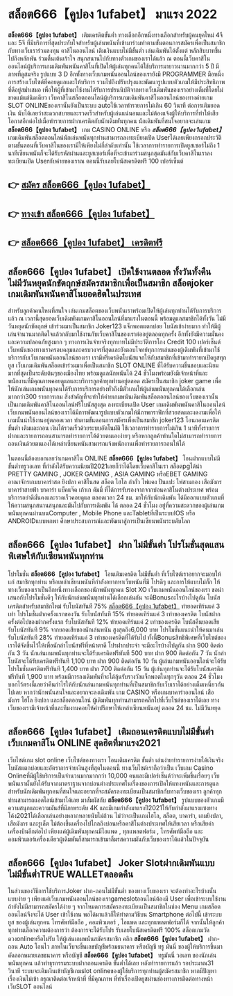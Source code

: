# สล็อต666【คูปอง 1ufabet】  มาแรง 2022

**สล็อต666【คูปอง 1ufabet】** เติมเครดิตขั้นต่ำ  ทางเลือกอีกหนึ่งทางเลือกสำหรับผู้คนยุคใหม่ 4จี และ 5จี ที่มีบริการที่สุดประทับใจสำหรับผู้เล่นพนันที่เข้ามาร่วมทำตามขั้นตอนการสมัครเพื่อเป็นสมาชิกกับทางเว็บเราร่วมลงทุน คาสิโนออนไลน์ เติมเงินแบบไม่มีขั้นต่ำ เล่นเดิมพันได้ตั้งแต่ หลักสิบบาทขึ้นไปถึงหลักพัน ร่วมตื่นเต้นเร้าใจ สนุกสนานไปกับทางตัวเกมของเราได้แล้ว ณ ตอนนี้เว็บคาสิโนออนไลน์ผู้บริการเกมเดิมพันพนันคาสิโนที่เปิดให้ผู้เล่นทุกคนได้ใช้บริการมายาวนานมากกว่า 5 ปี มีภาพที่ดูสมจริง รูปแบบ 3 D
อีกทั้งทางเว็บเกมพนันออนไลน์ของเรายังมี  PROGRAMMER มือหนึ่งการสร้างเว็บไซต์ที่คอยดูแลและให้บริการ  รวมไปถึงปรับปรุงและพัฒนารูปแบบตัวเกมให้มีประสิทธิภาพที่ดีอยู่สม่ำเสมอ เพื่อให้ผู้ที่เข้ามาใช้งานได้รับการปรนนิบัติจากทางเว็บเดิมพันของเราอย่างเต็มที่โดยไม่ขาดแม้แต่นิดเดียว เว็บคาสิโนสล็อตออนไลน์ผู้บริการเกมเดิมพันคาสิโนออนไลน์ของทางค่ายเกม SLOT ONLINEของเรานั้นยังเป็นระบบ autoใช้เวลาทำรายการไม่เกิน 60 วินาที ต่อการเติมยอดเงิน นับได้เลยว่าสะดวกสบายและรวดเร็วสำหรับผู้เล่นแน่นอนและไม่ต้องแจ้งผู้ให้บริการที่ทำให้เสียโอกาสอีกต่อไปเมื่อทำรายการฝากเครดิตกับนักเดิมพันทุกคน
นักเดิมพันที่สนใจอยากจะเล่นเกม **สล็อต666【คูปอง 1ufabet】** เกม CASINO ONLINE หรือ ***สล็อต666【คูปอง 1ufabet】*** เกมเดิมพันสล็อตออนไลน์นักเล่นพนันทุกท่านสามารถลงทะเบียนเปิด Userได้เลยเพียงกรอกประวัติตามขั้นตอนที่เว็บคาสิโนของเรามีให้เพียงไม่กี่ลำดับเท่านั้น ใช้เวลาการทำรายการเปิดยูสเซอร์ไม่ถึง 1 นาทีเซียนพนันก็จะได้รับรหัสผ่านและยูสเซอร์เพื่อที่จะเข้ามาร่วมสนุกสุดมันส์กับเว็บคาสิโนเราลงทะเบียนเปิด Userกับค่ายของเราณ ตอนนี้รับเลยโบนัสเครดิตฟรี 100 เปอร์เซ็นต์

## 👉 [สมัคร สล็อต666【คูปอง 1ufabet】](https://archa888.com/)
## 👉 [ทางเข้า สล็อต666【คูปอง 1ufabet】](https://archa888.com/)
## 👉 [สล็อต666【คูปอง 1ufabet】 เครดิตฟรี](https://archa888.com/)

## สล็อต666【คูปอง 1ufabet】 เปิดใช้งานตลอด ทั้งวันทั้งคืน ไม่มีวันหยุดนักขัตฤกษ์สมัครสมาชิกเพื่อเป็นสมาชิก สล็อตjoker เกมเดิมพันพนันคาสิโนยอดฮิตในประเทศ

สำหรับลูกค้าคนไหนที่สนใจ เล่นเกมสล็อตของเว็บพนันเราพร้อมเปิดให้ผู้เล่นทุกท่านได้รับการบริการแล้ว ณ เวลานี้สุดยอดเว็บเดิมพันเกมคาสิโนออนไลน์ที่มาแรงในตอนนี้ พร้อมดูแลสมาชิกได้ทั้งวัน ไม่มีวันหยุดนักขัตฤกษ์ เข้าร่วมมาเป็นสมาชิก Joker123 แจ็กพอตแตกบ่อย โบนัสเข้าง่ายมาก ทำให้มีผู้เล่นจำนวนมากติดใจแล้วกลับมาใช้งานกับเว็บคาสิโนของเราต่ออยู่ตลอดทุกครั้ง อีกทั้งยังมีความมั่นคงและความปลอดภัยสูงมาก ๆ ทางการเงินจ่ายจริงทุกบาทไม่มีประวัติการโกง Credit 100 เปอร์เซ็นต์ เว็บพนันของทางเราครอบคลุมและครบวงจรที่สุดและยังตอบโจทย์ทุกการเล่นของผู้เดิมพันที่เข้ามาใช้บริการกับเว็บเกมพนันออนไลน์ของเรา
เรามีฟรีเครดิตโบนัสแจกให้กับสมาชิกที่เข้ามาทำรายกเปิดยูสทุกยูส เว็บเกมเดิมพันสล็อตเข้าร่วมมาเพื่อเป็นสมาชิก SLOT ONLINE ที่ได้รับความชื่นชอบและนิยมมากที่สุดเป็นระดับต้นๆของเมืองไทย พร้อมดูแลนักพนันได้ 24 ชั่วโมงพร้อมยังมีเจ้าหน้าที่และพนักงานที่มีคุณภาพคอยดูแลและบริการลูกค้าทุกท่านอยู่ตลอด สมัครเป็นสมาชิก joker game เพื่อให้นักเล่นเกมพนันทุกคนได้รับการบริการอย่างทั่วถึงมีตัวเกมให้ผู้เล่นพนันทุกคนได้เลือกเล่นมากกว่า300 รายการเกม
สิ่งสำคัญที่จะทำให้ค่ายเกมพนันเดิมพันสล็อตออนไลน์ของเว็บของเรานั้นเป็นเกมเดิมพันคาสิโนออนไลน์ฟรีโบนัสสูงสุด ลงทะเบียนเปิด User  เกมเดิมพันพนันคาสิโนออนไลน์เว็บเกมพนันออนไลน์ของเราได้มีการพัฒนารูปแบบตัวเกมให้มีภาพกราฟิกที่สวยสดและงดงามเพื่อให้เกมนั้นน่าใช้งานอยู่ตลอดเวลา ทำตามขั้นตอนการสมัครเพื่อเป็นสมาชิก joker123 โอนถอนเครดิต ขั้นต่ำ เติมและถอน เงินได้รวดเร็วด้วยระบบอัตโนมัติ ใช้เวลาการทำรายการไม่เกิน 1 นาทีทั้งรายการฝากและรายการถอนสามารถทำรายการได้ด้วยตนเองง่ายๆ หรือหากลูกค้าท่านใดไม่สามารถทำรายการถอนเงินด้วยตนเองได้เหล่าเซียนพนันสามารถแจ้งพนักงานเพื่อทำรายการถอนให้ได้

ในตอนนี้ต้องบอกเลยว่าเกมคาสิโน ONLINE **สล็อต666【คูปอง 1ufabet】** โอนฝากแบบไม่มีขั้นต่ำทรูวอเลท ที่กำลังได้รับความนิยมปี2021เลยก็ว่าได้โดยเว็บคาสิโนเรา สล็อตpgได้นำ PRETTY GAMING , JOKER GAMING , ASIA GAMING หรือEBET GAMING อาณาจักรเกมบาคาร่าสด ยิงปลา คาสิโนสด สล็อต ไฮโล กำถั่ว ไพ่แคง ปั่นแปะ ไพ่สามกอง เสือมังกร บาคาร่าสายฟ้า บาคาร่า แบ็คแจ๊ค เก้าเก ดัมมี่ ที่ได้การรับรองจากจากบ่อนคาสิโนต่างประเทศ พร้อมบริการอย่าดีมั่นคงและรวดเร็วคอยดูแล ตลอดเวลา 24 ชม. มาให้กับนักเดิมพัน ได้มีออกแบบตัวเกมที่ให้ความสนุกสนานสนุกและมันไปกับการเดิมพัน ได้ ตลอด 24 ชั่วโมง อยู่ที่ความสะดวกของผู้เล่นเกมพนันทุกคนผ่านบนComputer , Mobile Phone และTabletที่เป็นระบบIOS หรือ ANDROIDแบบพกพา ศึกษาประสบการณ์และพัฒนาสู่การเป็นเซียนพนันระบดับโลก

## สล็อต666【คูปอง 1ufabet】 ฝาก ไม่มีขั้นต่ำ โปรโมชั่นสุดแสนพิเศษให้กับเซียนพนันทุกท่าน

โปรโมชั่น **สล็อต666【คูปอง 1ufabet】** โอนเติมเครดิต ไม่มีขั้นต่ำ ที่เว็บไซต์เราอยากจะมอบให้แก่  สมาชิกทุกท่าน หรือเหล่าเซียนพนันที่กำลังอยากหาเว็บพนันที่มี โปรดีๆ และการให้แบบไม่กั๊ก ให้ทางเว็บของเราเป็นอีกหนึ่งทางเลือกของนักพนันทุกคน Slot XO เว็บเกมพนันออนไลน์ของเรา ขอนำเสนอกับโปรโมชั่นดีๆ ให้กับนักเล่นพนันทุกท่านได้เลือกเล่นกัน จะมีBonusอะไรบ้างไปดูกัน
โบนัสเครดิตสำหรับสมาชิกใหม่ รับโบนัสทันที 75% [สล็อต666【คูปอง 1ufabet】](https://archa888.com/) ทำยอดเทิร์นแค่ 3 เท่า
โปรโมชั่นฝากครั้งแรกของวัน รับโบนัสทันที 15% ทำยอดเทิร์นแค่ 3 เท่าของเครดิต
โบนัสฝากครั้งต่อไปของฝากครั้งแรก รับโบนัสทันที 12% ทำยอดเทิร์นแค่ 2 เท่าของเครดิต
โบนัสคืนยอดเสีย รับโบนัสทันที 9% จากยอดเสียของนักเล่นพนัน สูงสุดถึง6,000 บาท
โปรโมชั่นแนะนำให้คนมาเล่น รับโบนัสทันที 28% ทำยอดเทิร์นแค่ 3 เท่าของเครดิตที่ได้รับไป
ทั้งนี้Bonusสิทธิพิเศษที่เว็บไซต์ของเราได้จัดขึ้นไว้ให้เพื่อนักล่าโบนัสฟรีที่หน้าตาดี โปรฝากประจำ จะมีอะไรบ้างไปดูกัน
ฝาก 900 ติดต่อกัน 3 วัน นักเล่นเกมพนันทุกท่านจะได้รับเครดิตฟรีทันที 500 บาท
ฝาก 900 ติดต่อกัน 7 วัน นักล่าโบนัสจะได้รับเครดิตฟรีทันที 1,100 บาท
ฝาก 900 ติดต่อกัน 10 วัน ผู้เล่นเกมพนันออนไลน์จะได้รับโปรโมชั่นเครดิตฟรีทันที 1,400 บาท
ฝาก 700 ติดต่อกัน 15 วัน ผู้เล่นทุกท่านจะได้รับโบนัสเครดิตฟรีทันที 1,900 บาท
พร้อมมีการลงเดิมพันที่จะได้ลุ้นรับรางวัลแจ็กพอตในทุกๆวัน ตลอด 24 ชั่วโมง บอกไว้ตรงนี้เลยว่าคืนกำไรให้กับนักเล่นเกมพนันทุกท่านที่เป็นสมาชิกกับเว็บเราได้อย่างเต็มเหนี่ยวกันไปเลย หากว่านักพนันสนใจและอยากจะลงเดิมพัน เกม CASINO หรือเกมบาคาร่าออนไลน์ เสือ มังกร ไฮโล ยิงปลา และสล็อตออนไลน์ ผู้เดิมพันทุกท่านสามารถคลิ๊กไปที่เว็บไซต์ของเราได้เลย ทางเว็บของเรามีเจ้าหน้าที่และทีมงานคอยให้คำปรึกษาให้เหล่าเซียนพนันอยู่ ตลอด 24 ชม. ไม่มีวันหยุด

## สล็อต666【คูปอง 1ufabet】 เติมถอนเครดิตแบบไม่มีขั้นต่ำ  เว็บเกมคาสิโน ONLINE สุดฮิตที่มาแรง2021

เว็บไซต์เกม slot online เว็บไซต์ของทางเรา โอนเติมเครดิต ขั้นต่ำ เล่นง่ายทำรายการง่ายได้เงินจริง โบนัสแตกบ่อยและอัตราการจ่ายเงินสูงที่สุดในตอนนี้ ทางเว็บไซต์เราถือว่าเป็น เว็บเกม  Casino Onlineที่มีผู้ใช้บริการเป็นจำนวนมากมากกว่า 10,000 คนและมีเปอร์เซ็นต์ว่าจะเพิ่มขึ้นเรื่อยๆ เว็บพนันเรานั้นยังได้รับจากมาตราฐานจากบ่อนต่างประเทศในเรื่องของการเปิดให้แทงพนันและการดูแล สำหรับนักเดิมพันทุกคนที่สนใจและอยากที่จะสมัครลงทะเบียนเป็นสมาชิกกับทางเว็บของเรา ลูกค้าทุกท่านสามารถแอดไลน์เข้ามาได้เลย
	มาสัมผัสกับ **สล็อต666【คูปอง 1ufabet】** รูปแบบของตัวเกมมีความสนุกและความมันส์ที่มีภาพระดับ 4K และมีเกมกำลังมาแรงปี2021ให้กับกำลังมาแรงแซงทางโค้ง2021ได้เลือกเล่นอย่างหลากหลายนับไม่ถ้วน  ไม่ว่าจะเป็นเกมไฮโล, สล็อต, บาคาร่า, เกมยิงปลา, เสือมังกร และรูเล็ต ไม่ต้องขึ้นเครื่องไปไกลถึงบ่อนหรือคาสิโนต่างประเทศให้เสียเวลา หรือเสียค่าเครื่องบินอีกต่อไป เพียงแค่ผู้เดิมพันทุกคนมีไอแพด , ทุกแพลตฟอร์ม , โทรศัพท์มือถือ และคอมพิวเตอร์เครื่องเดียวผู้เดิมพันก็สามารถเข้ามาลิ้มรสความมันกับเว็บของเราได้แล้วในปัจจุบัน

## สล็อต666【คูปอง 1ufabet】 Joker Slotฝากเดิมพันแบบไม่มีขั้นต่ำTRUE WALLETตลอดคืน

ในส่วนของวิธีการใช้บริการJoker ฝาก-ถอนไม่มีขั้นต่ำ ของทางเว็บของเรา จะต้องทำอะไรบ้างนั้น แบบง่าย ๆ เพียงแค่เว็บเกมพนันออนไลน์ของเราgameslotออนไลน์ต้องมี User เพื่อเข้าระบบใช้งาน ถ้ายังไม่มีสามารถสมัครได้ง่าย ๆ จากโหมดการสมัครลงทะเบียนเป็นสมาชิกในช่อง Menu เกมสล็อตออนไลน์จึงจะได้ User เข้าใช้งาน พอได้มาแล้วก็ให้ทำตามวิธีบน Smartphone  ต่อไปนี้
เข้าระบบ ยูส  ของผู้เล่นทุกคน โทรศัพท์มือถือ , คอมพิวเตอร์ , ไอแพด และทุกแพลตฟอร์มก็ได้
จากนั้นให้ลูกค้าทุกท่านเลือกความต้องการว่า ต้องการจะได้รับโปร รับเลยโบนัสเครดิตฟรี 100% สล็อตเกมวัดดวงonlineหรือไม่รับ
ให้ผู้เล่นเกมพนันสมัครสมาชิก คลิก **สล็อต666【คูปอง 1ufabet】** ฝาก-ถอน Auto โอนไว ภาพในเว็บจะขึ้นเลขบัญชีพร้อมธนาคาร หรือบัญชี ทรู มันนี่ ของผู้ให้บริการขึ้นมา
คัดลอกหมายเลขธนาคาร หรือบัญชี **สล็อต666【คูปอง 1ufabet】** ทรูมันนี่ วอเลท ของนักเล่นพนันทุกคน แล้วทำธุรกรรมระบบฝากถอนเครดิต ขั้นต่ำได้เลย
หลังทำรายการแล้ว รอประมาณ31 วินาที ระบบจะเติมเงินเข้าบัญชีเกมslot onlineของผู้ใช้บริการทุกท่านผู้สมัครสมาชิก
หากมีปัญหาเรื่องเงินไม่เข้า กรุณาติดต่อเจ้าหน้าที่ ที่มีคุณภาพ ที่ทำเรื่องเปิดยูสผ่านช่องทางการติดต่อทางหน้าเว็บSLOT ออนไลน์


